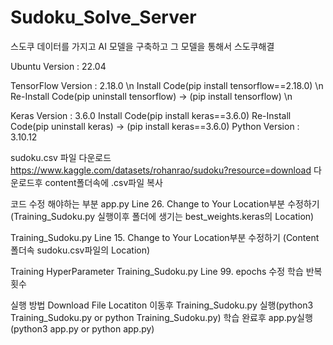 # Sudoku_Solve_Server
스도쿠 데이터를 가지고 AI 모델을 구축하고 그 모델을 통해서 스도쿠해결

Ubuntu Version : 22.04

TensorFlow Version : 2.18.0 \n
Install Code(pip install tensorflow==2.18.0) \n
Re-Install Code(pip uninstall tensorflow) -> (pip install tensorflow) \n

Keras Version : 3.6.0
Install Code(pip install keras==3.6.0)
Re-Install Code(pip uninstall keras) -> (pip install keras==3.6.0)
Python Version : 3.10.12

sudoku.csv 파일 다운로드
https://www.kaggle.com/datasets/rohanrao/sudoku?resource=download
다운로드후 content폴더속에 .csv파일 복사

코드 수정 해야하는 부분
app.py
Line 26. Change to Your Location부분 수정하기
(Training_Sudoku.py 실행이후 폴더에 생기는 best_weights.keras의 Location)

Training_Sudoku.py
Line 15. Change to Your Location부분 수정하기
(Content 폴더속 sudoku.csv파일의 Location)

Training HyperParameter
Training_Sudoku.py
Line 99. epochs 수정 학습 반복횟수

실행 방법
Download File Locatiton 이동후 Training_Sudoku.py 실행(python3 Training_Sudoku.py or python Training_Sudoku.py)
학습 완료후 app.py실행(python3 app.py or python app.py)

